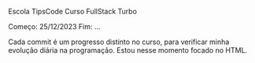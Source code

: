 Escola TipsCode
Curso FullStack Turbo

Começo: 25/12/2023
Fim: ...

Cada commit é um progresso distinto no curso, para verificar minha evolução diária na programação.
Estou nesse momento focado no HTML.
